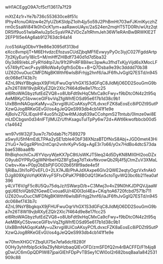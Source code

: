 wH1ACEggO9A7cf5cf13617a7f29

mXtZ4z1r+Ye7b736c553630ce8f51c
IPhy4fcnuOAlzw4e2fyUZbKSIdpZ1olh4jy5o59J2PhBmHt703wFJKmIKyczhZrm0cSsaWi841k0hOcK1ym+aaRawoUAyx/2aS24en2mqHT5TD0Rh/wUtz2qtDR5If9uo51wlaRwIu2p5cSyaVPAZVDcZa1tRhmJeh36W1eRAnBwBRWKIE2T2EFP1ll5e4Ag6ab912763dc94a14

/coS1dAig0DbvY9e86e3095df313bd
eXcc8vmpIjT+M6EHvdzcEfozusCUdZjbqMFfiEvwyyPyOc3iyjC027FgddArtp7jt2KjyEurIy18Ic5+M/mHffZHlBdf7340d1d7d5ba32
0ly3d69/ebLzFyRYd4tp7Js/91t2lPnRF8BiIwc3pwAu3fhdTxKjyVijd6sXMocLFv5749yfCwcP+pyl8RoWa4y0gfhSoDb++B+Q7Dsba9e39c3dddd70b38
UZ620vuOucCMFDNgBKWthf6wIsBiFrhjg2hnf6/iaJF6fhJvGgIQ7ESTd/n945dc068ef743b7c
4ZnL9NsYBbgkqxX9jFHUFwuOqrVhGX1S3dGFqC8JldMjO6DD2SouGmG9ba7n26T8W19vjbRXyEZQIr2Xlc7f464d9e8e17fcc25
el6RtoWAGbyzfutEdZVQ8+o8UbFdt9xHqCMxCa9cFwy+f9bDtcON4z2t95qAeMBKyC5bvwceGlFbvVqZfgWhfEOSd95e617b1d38c9b1
UlxBBmNAGqoKaMy+uZkrvgI8UiCoAKsyPCfLdvxcFZK8aEosEc8iPDZt9SutPXzwQJog8RKeGEvGl/os4gJeQQeS993db4cb141f1e9e
4jBoIvZ7GLIEqsiHF4uoSfx2jDw4tMJdq639aCCohpmS2Ttntub/0Imze0wi8EmLtDCbgsn0d34nlFTjlMUZrUfhKsaguTulTpPy6w72d+AWtl6kwofbbcb00d5c1a4642

wn97vtW32jF3uw7c7b0dab7fc7589279
aSwyIU5hf4mEdLTPAa2ySE1zbIe4ObF38XNzaBTDfNxS8Abj+JGD0met43Hi2YuG+7eGgzRPlm2ntCqn2vnhrKyPv5dg+AgE3r7o66/yOx7HdBo4dtcS73dabae538baa8fb
RhBiqhochiCxJ6YVqvyWjeKX7pC8tUsWKJT5leq24d5DyKN8MII0Hl2ooDZxG9yubDYPRyGgjWNHbeHQZ8FgSag7dTxkvftkvowQb2Rj4f5jCtmZuV3XMaLCwbv+Kw+P0pjObEbPjFGO02b65f8f9ade4e5f
1jRiBaJ3hl1oPDvEFL0+2LX7AJB/PhAJdXAxpe6Glv2QWE2eqtyOgzVxfnAk0DJg809XgVoYqKKWvyFSFtvDPaK7P8BOdQ13Kw5ctoTgvWQ3bc6b211ea0af396
y4LVT6V/gF5c8U5Qu75dqJz/tSWarpD/b+C3Mwj3v4vZ9N0hKJDPQVJjaaWgqU6EfoVQb9ZfGewECvoua6U/r4D0I3oI4Ea+CKq/toA6720fcbd7571b711
UZ620vuOucCMFDNgBKWthf6wIsBiFrhjg2hnf6/iaJF6fhJvGgIQ7ESTd/n945dc068ef743b7c
4ZnL9NsYBbgkqxX9jFHUFwuOqrVhGX1S3dGFqC8JldMjO6DD2SouGmG9ba7n26T8W19vjbRXyEZQIr2Xlc7f464d9e8e17fcc25
el6RtoWAGbyzfutEdZVQ8+o8UbFdt9xHqCMxCa9cFwy+f9bDtcON4z2t95qAeMBKyC5bvwceGlFbvVqZfgWhfEOSd95e617b1d38c9b1
UlxBBmNAGqoKaMy+uZkrvgI8UiCoAKsyPCfLdvxcFZK8aEosEc8iPDZt9SutPXzwQJog8RKeGEvGl/os4gJeQQeS993db4cb141f1e9e

w70hmXHGCYZbqIUl75e7efa6dcf8280f
0OHy3yhhfblpSck9aZ9yNbHzbaqQlEvOFD/zmSFDfQ2m4rBACFFD/F1t4jq8gDwUC6mGpQDPlW87jpaiGlEhFDpPvTBSey1CWl0oI2r682bsqBaa1a842531909c88
